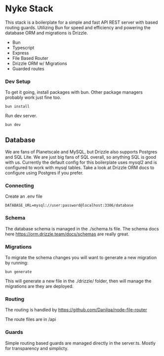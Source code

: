 # Nyke Stack

This stack is a boilerplate for a simple and fast API REST server with based routing guards.  Utilizing Bun for speed and efficiency and powering the database ORM and migrations is Drizzle.

- Bun
- Typescript
- Express
- File Based Router
- Drizzle ORM w/ Migrations
- Guarded routes

### Dev Setup

To get it going, install packages with bun.  Other package managers probably work just fine too.

```
bun install
```

Run dev server.

```
bun dev
```

## Database

We are fans of Planetscale and MySQL, but Drizzle also supports Postgres and SQL Lite.  We are just big fans of SQL overall, so anything SQL is good with us.  Currently the default config for this boilerplate uses mysql2 and is configured to work with mysql tables.  Take a look at Drizzle ORM docs to configure using Postgres if you prefer.

### Connecting

Create an .env file
```
DATABASE_URL=mysql://user:password@localhost:3306/database
```

### Schema

The database schema is managed in the ./schema.ts file.  The schema docs here https://orm.drizzle.team/docs/schemas are really great.

### Migrations

To migrate the schema changes you will want to generate a new migration by running:

```
bun generate
```

This will generate a new file in the ./drizzle/ folder, then will manage the migrations are they are deployed.

### Routing

The routing is handled by https://github.com/Danilqa/node-file-router

The route files are in /api

### Guards

Simple routing based guards are managed directly in the server.ts.  Mostly for transparency and simplicty.
